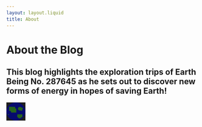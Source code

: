 ```yaml
---
layout: layout.liquid
title: About
---
```


# About the **Blog**
## This blog highlights the exploration trips of Earth Being No. 287645 as he sets out to discover new forms of energy in hopes of saving Earth!
<img class="about" alt="pine" src="/images/Earthfinal.png" width="50" />